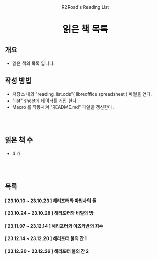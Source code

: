 <div align=center>R2Road's Reading List</div>
<h1 align=center>
읽은 책 목록
</h1>



## 개요
* 읽은 책의 목록 입니다.



## 작성 방법
* 저장소 내의 "reading_list.ods"( libreoffice spreadsheet ) 파일을 연다.
* "list" sheet에 데이터를 기입 한다.
* Macro 를 작동시켜 "README.md" 파일을 갱신한다.



<br><br>
## 읽은 책 수
* 4 개



<br/><br/>
## 목록

#### [ 23.10.10 ~ 23.10.23 ] 해리포터와 마법사의 돌
#### [ 23.10.24 ~ 23.10.28 ] 해리포터와 비밀의 방
#### [ 23.11.07 ~ 23.12.14 ] 해리포터와 아즈카반의 죄수
#### [ 23.12.14 ~ 23.12.20 ] 해리포터 불의 잔 1
#### [ 23.12.20 ~ 23.12.26 ] 해리포터 불의 잔 2